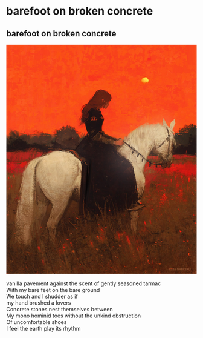 # barefoot on broken concrete

## barefoot on broken concrete
![barefoot on broken concrete](images/barefoot%20on%20broken%20concrete.jpeg)

vanilla pavement against the scent of gently seasoned tarmac<br/> 
With my bare feet on the bare ground<br/>
We touch and I shudder as if <br/>
my hand brushed a lovers<br/>
Concrete stones nest themselves between<br/>
My mono hominid toes without the unkind obstruction<br/>
Of uncomfortable shoes<br/>
I feel the earth play its rhythm<br/>
